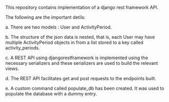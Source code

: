 This repository contains implementation
of a django rest framework API.

The following are the important detils:

a. There are two models : User and ActivityPeriod.

b. The structure of the json data is nested, that is, each User may have
multiple ActivityPeriod objects in from a list stored to a key called
activity_periods.

c. A REST API using djangorestframework is implemented using the necessary
serializers and these serializers are used to build the relevant views.

d. The REST API facilitates get and post requests to the endpoints built.

e. A custom command called populate_db has been created. It was used to
populate the database with a dummy entry.

